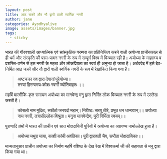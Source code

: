```yaml
---
layout: post
title: आठ चक्रों और नौ द्वारों वाली स्वर्गिक नगरी
author: jane
categories: Ayodhyalive
image: assets/images/banner.jpg
tags:
  - sticky
---
```

भारत की गौरवशाली आध्यात्मिक एवं सांस्कृतिक परम्परा का प्रतिनिधित्व करने वाली अयोध्या प्राचीनकाल से ही धर्म और संस्कृति की परम-पावन नगरी के रूप में सम्पूर्ण विश्व में विख्यात रही है। अयोध्या के माहात्म्य व प्रशस्ति-वर्णन से इस नगरी के महत्व और लोकप्रियता का स्वयं ही अनुभव हो जाता है। अर्थववेद में इसे देव-निर्मित आठ चक्रों और नौ द्वारों वाली स्वर्गिक नगरी के रूप में रेखांकित किया गया है।

> **अष्टचक्रा नव द्वारा देवानां पूरेयोध्या।**\
> **तस्यां हिरण्यमयः कोशः स्वर्गों ज्योतिषावृतः ।।**

महर्षि वाल्मीकि-कृत रामायण अयोध्या का मानवेन्द्र मनु द्वारा निर्मित लोक विख्यात नगरी के रूप में उल्लेख करती है।

> **कोसलो नाम मुदितः, स्फीतो जनपदो महान्। निविष्ट: सरयू तीरे, प्रभूत धन धान्यवान्।। 
> अयोध्या नाम नगरी,  तत्रासील्लोक विश्रुता। मनुना मानवेन्द्रेण, पुरी निर्मिता स्वयम्।।**


पुराणादि ग्रंथों में भारत की प्राचीन एवं सात मोक्षदायिनी पुरियों में अयोध्या का अग्रगण्य नामोल्लेख हुआ है।

> **अयोध्या मथुरा माया, काशी कांची अवंतिका। 
> पुरी द्वारावती चैव,  सप्तैता मोक्षदायिकाः।।**


मान्यतानुसार प्राचीन अयोध्या का निर्माण महर्षि वशिष्ठ के देख रेख में विश्वकर्मा जी की सहायता से मनु द्वारा किया गया था।